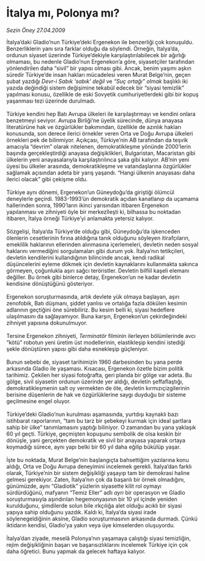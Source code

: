 # İtalya mı, Polonya mı?

*Sezin Öney 27.04.2009*

<div class="taraf_structure_2col_1zq">
<div class="margen_n">



 <p>İtalya’daki Gladio’nun Türkiye’deki Ergenekon ile benzerliği çok konuşuldu. Benzerliklerin yanı sıra farklar olduğu da söylendi. Örneğin, İtalya’da, ordunun siyaset üzerinde Türkiye’dekiyle karşılaştırılabilecek bir ağırlığı olmaması, bu nedenle Gladio’nun Ergenekon’a göre, siyasetçiler tarafından yönlendirilen daha “sivil” bir yapısı olması gibi. Ancak, benim yaşımı aşkın süredir Türkiye’de insan hakları mücadelesi veren Murat Belge’nin, geçen şubat yazdığı <i>Devr-i Sabık ‘sabık’ değil</i> ve <i>“Suç ortağı” olmak </i>başlıklı iki yazıda değindiği sistem değişimine tekabül edecek bir “siyasi temizlik” yapılması konusu, özellikle de eski Sovyetik cumhuriyetlerdeki gibi bir kopuş yaşanması tezi üzerinde durulmadı. <br/><br/>Türkiye kendini hep Batı Avrupa ülkeleri ile karşılaştırmayı ve kendini onlara benzetmeyi seviyor. Avrupa Birliği’ne üyelik sürecinde, dünya anayasa literatürüne hak ve özgürlükler bakımından, özellikle de azınlık hakları konusunda, son derece ilerici örnekler veren Orta ve Doğu Avrupa ülkeleri örnekleri pek de bilinmiyor. Açıkçası, Türkiye’nin AB tarafından da teşvik amacıyla “devrim” olarak nitelenen, demokratikleşme yönünde 2000’lerin başında gerçekleştirdiği anayasa değişiklikleri, Bulgaristan, Macaristan gibi ülkelerin yeni anayasalarıyla karşılaştırılınca şaka gibi kalıyor. AB’nin yeni üyesi bu ülkeler arasında, demokratikleşme ve vatandaşlarına özgürlükler sağlamak açısından adeta bir yarış yaşandı. “Hangi ülkenin anayasası daha ilerici olacak” gibi çekişme oldu. <br/><br/>Türkiye aynı dönemi, Ergenekon’un Güneydoğu’da giriştiği ölümcül deneylerle geçirdi. 1983-1993’ün demokratik açıdan kanatlanıp da uçamama hallerinden sonra, 1990’ların ikinci yarısından itibaren Ergenekon yapılanması ve zihniyeti öyle bir merkezîleşti ki, bilhassa bu noktadan itibaren, İtalya örneği Türkiye’yi anlamakta yetersiz kalıyor. <br/><br/>Sözgelişi, İtalya’da Türkiye’de olduğu gibi, Güneydoğu’da işkenceden ölenlerin cesetlerinin fırına atıldığına tanık olduğunu söyleyen itirafçıların, emeklilik haklarının ellerinden alınmasına içerlemeleri, devletin neden sosyal haklarını vermediğini sorgulamaları gibi durum yok. İtalya’nın tetikçileri, devletin kendilerini kullandığının bilincinde ancak, kendi radikal düşüncelerini eyleme dökmek için devletin kaynaklarını kullanmakta sakınca görmeyen, çoğunlukla aşırı sağcı teröristler. Devletin bilfiil kaşeli elemanı değiller. Bu örnek gibi binlerce detay, Ergenekon’un ne kadar devletin kendisine dönüştüğünü gösteriyor. <br/><br/>Ergenekon soruşturmasında, artık devlete yük olmaya başlayan, aşırı zenofobik, Batı düşmanı, şiddet yanlısı ve ortalığa fazla dökülen kesimin adlarının geçtiğini öne sürebiliriz. Bu kesim belli ki, siyasi hedeflere ulaşılmasını da sağlayamıyor. Buna karşın, Ergenekon’un çekirdeğindeki zihniyet yapısına dokunulmuyor. <br/><br/>Tersine Ergenekon zihniyeti, <i>Terminatör</i> filminin ilerleyen bölümlerinde avcı “kötü” robotun yeni üretim üst modellerinin, elastikleşip kendini istediği şekle dönüştüren yapısı gibi daha esnekleşip güçleniyor. <br/><br/>Bunun sebebi de, siyaset tarihimizin 1960 darbesinden bu yana perde arkasında Gladio ile yaşaması. Kısacası, Ergenekon özetle bizim politik tarihimiz. Çekilen her siyasi fotoğrafta, geri planda bir gölge var adeta. Bu gölge, sivil siyasetin ordunun üzerinde yer aldığı, devletin şeffaflaştığı, demokratikleşmenin salt oy vermekten de öte, devletin kırmızıçizgilerinin berisine düşenlerin de hak ve özgürlüklerine saygı duyduğu bir sisteme geçilmesine engel oluyor. <br/><br/>Türkiye’deki Gladio’nun kurulması aşamasında, yurtdışı kaynaklı bazı istihbarat raporlarının, “tam bu tarz bir şebekeyi kurmak için ideal şartlara sahip bir ülke” tanımlamasını yaptığı biliniyor. O zamandan bu yana yaklaşık 60 yıl geçti. Türkiye, geçmişten kopuşunu sembolik de olsa keskin bir dönüşle, yani gerçekten demokratik ve sivil bir anayasa yaparak ortaya koymadığı sürece, aynı yapı belki bir 60 yıl daha eğilip bükülüp yaşar. <br/><br/>İşte bu noktada, Murat Belge’nin başlangıçta bahsettiğim yazılarına konu aldığı, Orta ve Doğu Avrupa deneyimini incelemek gerekli. İtalya’dan farklı olarak, Türkiye’nin bir sistem değişikliği yaşayıp tam bir demokrasi haline gelmesi gerekiyor. Zaten, İtalya’nın çok da başarılı bir örnek olmadığını, günümüzde, aynı “Gladiotik” yüzlerin siyasette kilit rol oymayı sürdürdüğünü, mafyanın “Temiz Eller” adlı <i>ayrı</i> bir operasyon ve Gladio soruşturmasıyla aşındırılan hegemonyasının bir 10 yıl içinde yeniden kurulduğunu, şimdilerde solun bile ırkçılığa alet olduğu acıklı bir siyasi yapıya sahip olduğunu yazdık. Kaldı ki, İtalya’da siyasi irade söylenegeldiğinin aksine, Gladio soruşturmasının arkasında durmadı. Çünkü iktidarın kendisi, Gladio’ya yakın veya üye kimselerden oluşuyordu. <br/><br/>İtalya’dan ziyade, meselâ Polonya’nın yaşamaya çalıştığı siyasi temizliğin, rejim değişikliğinin başarı ve başarısızlıklarını incelemek Türkiye için çok daha öğretici. Bunu yapmak da gelecek haftaya kalıyor.</p>
<br/>
<br/>
<br/>



<br/>


<div id="taraf_not">
</div>

</div>


</div>
